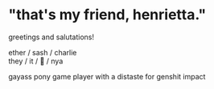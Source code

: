 # "that's my friend, henrietta."

<p>greetings and salutations!<p/>
<p>ether / sash / charlie</br>
they / it / 💫 / nya</p>
<p>gayass pony game player with a distaste for genshit impact</p>
